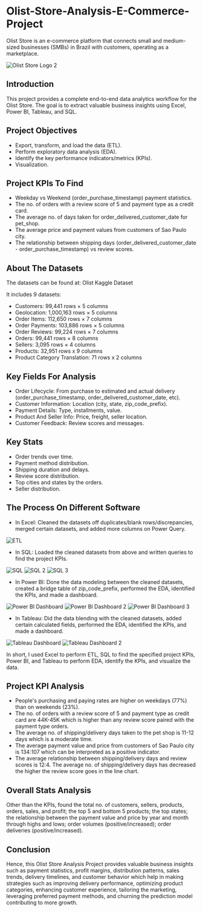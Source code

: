 # Olist-Store-Analysis-E-Commerce-Project
Olist Store is an e-commerce platform that connects small and medium-sized businesses (SMBs) in Brazil with customers, operating as a marketplace.

![Olist Store Logo 2](https://github.com/user-attachments/assets/93741254-1e64-4d31-8b9f-a56ff87a1b6b)

## Introduction
This project provides a complete end-to-end data analytics workflow for the Olist Store. The goal is to extract valuable business insights using Excel, Power BI, Tableau, and SQL.

## Project Objectives
- Export, transform, and load the data (ETL).
- Perform exploratory data analysis (EDA).
- Identify the key performance indicators/metrics (KPIs).
- Visualization.

## Project KPIs To Find
- Weekday vs Weekend (order_purchase_timestamp) payment statistics.
- The no. of orders with a review score of 5 and payment type as a credit card.
- The average no. of days taken for order_delivered_customer_date for pet_shop.
- The average price and payment values from customers of Sao Paulo city.
- The relationship between shipping days (order_delivered_customer_date - order_purchase_timestamp) vs review scores.

## About The Datasets
The datasets can be found at: Olist Kaggle Dataset

It includes 9 datasets:
- Customers: 99,441 rows × 5 columns
- Geolocation: 1,000,163 rows × 5 columns
- Order Items: 112,650 rows × 7 columns
- Order Payments: 103,886 rows × 5 columns
- Order Reviews: 99,224 rows × 7 columns
- Orders: 99,441 rows × 8 columns
- Sellers: 3,095 rows × 4 columns
- Products: 32,951 rows x 9 columns
- Product Category Translation: 71 rows x 2 columns

## Key Fields For Analysis
- Order Lifecycle: From purchase to estimated and actual delivery (order_purchase_timestamp, order_delivered_customer_date, etc).
- Customer Information: Location (city, state, zip_code_prefix).
- Payment Details: Type, installments, value.
- Product And Seller Info: Price, freight, seller location.
- Customer Feedback: Review scores and messages.

## Key Stats
- Order trends over time.
- Payment method distribution.
- Shipping duration and delays.
- Review score distribution.
- Top cities and states by the orders.
- Seller distribution.

## The Process On Different Software
- In Excel: Cleaned the datasets off duplicates/blank rows/discrepancies, merged certain datasets, and added more columns on Power Query.

![ETL](https://github.com/user-attachments/assets/b8bc840c-eaa2-460a-bdbf-1cdb623ead81) 

- In SQL: Loaded the cleaned datasets from above and written queries to find the project KPIs.

![SQL](https://github.com/user-attachments/assets/37ace18f-e03f-4fe3-a1c9-ef79faee568e) ![SQL 2](https://github.com/user-attachments/assets/b716c295-6997-4d04-a8fd-fea46fabfc4a) ![SQL 3](https://github.com/user-attachments/assets/a9fa1bd9-4859-40fa-9067-ce5cb1e7c30d)

- In Power BI: Done the data modeling between the cleaned datasets, created a bridge table of zip_code_prefix, performed the EDA, identified the KPIs, and made a dashboard.

![Power BI Dashboard](https://github.com/user-attachments/assets/eb933e83-646e-4438-aafd-d27c36188a37) ![Power BI Dashboard 2](https://github.com/user-attachments/assets/f0bdf1f3-8290-46f1-888d-03f4216c868a) ![Power BI Dashboard 3](https://github.com/user-attachments/assets/3eb71eef-1a60-4e00-a17d-a2aff5d1b689)

- In Tableau: Did the data blending with the cleaned datasets, added certain calculated fields, performed the EDA, identified the KPIs, and made a dashboard.

![Tableau Dashboard](https://github.com/user-attachments/assets/993cb735-a7a8-4476-806d-a6b7845b648e) ![Tableau Dashboard 2](https://github.com/user-attachments/assets/3c27a369-83a7-4731-8b54-a57a3da1f6e5)

In short, I used Excel to perform ETL, SQL to find the specified project KPIs, Power BI, and Tableau to perform EDA, identify the KPIs, and visualize the data.

## Project KPI Analysis
- People's purchasing and paying rates are higher on weekdays (77%) than on weekends (23%).
- The no. of orders with a review score of 5 and payment type as credit card are 44K-45K which is higher than any review score paired with the payment type orders.
- The average no. of shipping/delivery days taken to the pet shop is 11-12 days which is a moderate time.
- The average payment value and price from customers of Sao Paulo city is 134:107 which can be interpreted as a positive indicator.
- The average relationship between shipping/delivery days and review scores is 12:4. The average no. of shipping/delivery days has decreased the higher the review score goes in the line chart.

## Overall Stats Analysis
Other than the KPIs, found the total no. of customers, sellers, products, orders, sales, and profit; the top 5 and bottom 5 products; the top states; the relationship between the payment value and price by year and month through highs and lows; order volumes (positive/increased); order deliveries (positive/increased).

## Conclusion
Hence, this Olist Store Analysis Project provides valuable business insights such as payment statistics, profit margins, distribution patterns, sales trends, delivery timelines, and customer behavior which help in making strategies such as improving delivery performance, optimizing product categories, enhancing customer experience, tailoring the marketing, leveraging preferred payment methods, and churning the prediction model contributing to more growth.
